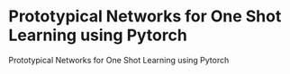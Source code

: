 # Prototypical Networks for One Shot Learning using Pytorch
Prototypical Networks for One Shot Learning using Pytorch
